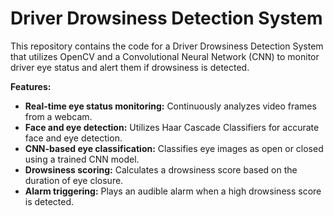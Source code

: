 
# Driver Drowsiness Detection System

This repository contains the code for a Driver Drowsiness Detection System that utilizes OpenCV and a Convolutional Neural Network (CNN) to monitor driver eye status and alert them if drowsiness is detected.

**Features:**

* **Real-time eye status monitoring:** Continuously analyzes video frames from a webcam.
* **Face and eye detection:** Utilizes Haar Cascade Classifiers for accurate face and eye detection.
* **CNN-based eye classification:** Classifies eye images as open or closed using a trained CNN model.
* **Drowsiness scoring:** Calculates a drowsiness score based on the duration of eye closure.
* **Alarm triggering:** Plays an audible alarm when a high drowsiness score is detected.

